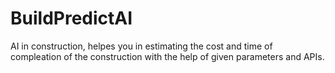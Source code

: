 # BuildPredictAI
AI in construction, helpes you in estimating the cost and time of compleation of the construction with the help of given parameters and APIs.
